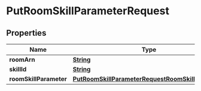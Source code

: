 

# PutRoomSkillParameterRequest


## Properties

| Name | Type | Description | Notes |
|------------ | ------------- | ------------- | -------------|
|**roomArn** | [**String**](String.md) |  |  [optional] |
|**skillId** | [**String**](String.md) |  |  |
|**roomSkillParameter** | [**PutRoomSkillParameterRequestRoomSkillParameter**](PutRoomSkillParameterRequestRoomSkillParameter.md) |  |  |



